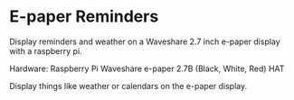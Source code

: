 # E-paper Reminders
Display reminders and weather on a Waveshare 2.7 inch e-paper display with a raspberry pi.

Hardware:
Raspberry Pi
Waveshare e-paper 2.7B (Black, White, Red) HAT

Display things like weather or calendars on the e-paper display. 
